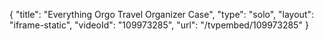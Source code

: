 {
    "title": "Everything Orgo Travel Organizer Case",
    "type": "solo",
    "layout": "iframe-static",
    "videoId": "109973285",
    "url": "\/tvpembed\/109973285"
}